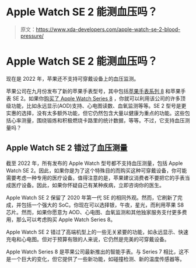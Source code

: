 # Apple Watch SE 2 能测血压吗？

> 原文：<https://www.xda-developers.com/apple-watch-se-2-blood-pressure/>

# Apple Watch SE 2 能测血压吗？

现在是 2022 年，苹果还不支持可穿戴设备上的血压监测。

苹果公司在九月份发布了新的苹果手表型号，其中包括[苹果手表系列 8](https://www.xda-developers.com/apple-watch-8-hands-on/) 和苹果手表 SE 2。如果你[购买了 Apple Watch Series 8](https://www.xda-developers.com/best-apple-watch-8-deals/) ，你就可以利用该公司的许多顶级功能，比如永远显示(AOD)支持、心电图读数、血氧监测等等。SE 2 型号是更实惠的选择，没有太多额外功能，但它仍然包含大量以健康为重点的功能。这些包括心率测量，围绕锻炼和积极燃烧卡路里的统计数据，等等。不过，它支持血压测量吗？

## Apple Watch SE 2 错过了血压测量

截至 2022 年，所有发布的 Apple Watch 型号都不支持血压测量，包括 Apple Watch SE 2。因此，如果你是为了这个特殊目的而购买这种可穿戴设备，你可能需要考虑一种专用的医疗设备。值得注意的是，苹果建议消费者不要把它的手表当成医疗设备。因此，如果你怀疑自己有某种疾病，立即咨询你的医生。

Apple Watch SE 2 保留了 2020 年第一代 SE 的相同外观。然而，它刷新了完成，并包括一个强大的 SoC。你现在可以选择银，午夜，星光，而利用苹果 S8 芯片。然而，如果你愿意为 AOD、心电图、血氧监测和其他独家服务支付更多费用，那么可以考虑购买 Apple Watch Series 8。

Apple Watch SE 2 错过了高端机型上的一些无关紧要的功能，如永远显示、快速充电和心电图。但对于预算有限的人来说，它仍然是完美的可穿戴设备。

Apple Watch Series 8 是苹果公司最新推出的智能手表。与 Series 7 相比，这不是一个巨大的变化，但它提供了一些新功能，如碰撞检测、新的温度传感器等。